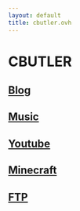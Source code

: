 ```yaml
---
layout: default
title: cbutler.ovh
---
```

# CBUTLER

## [Blog](/blog/index.html)

## [Music](/music.md)

## [Youtube](https://www.youtube.com/watch?v=N29Kfyv9CQ8)

## [Minecraft](/minecraft.md)

## [FTP](ftp://cbutler.ovh)
